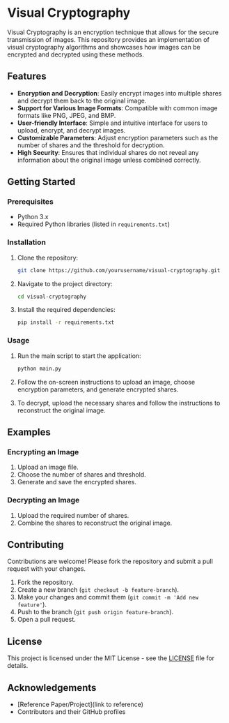 # Visual Cryptography

Visual Cryptography is an encryption technique that allows for the secure transmission of images. This repository provides an implementation of visual cryptography algorithms and showcases how images can be encrypted and decrypted using these methods.

## Features

- **Encryption and Decryption**: Easily encrypt images into multiple shares and decrypt them back to the original image.
- **Support for Various Image Formats**: Compatible with common image formats like PNG, JPEG, and BMP.
- **User-friendly Interface**: Simple and intuitive interface for users to upload, encrypt, and decrypt images.
- **Customizable Parameters**: Adjust encryption parameters such as the number of shares and the threshold for decryption.
- **High Security**: Ensures that individual shares do not reveal any information about the original image unless combined correctly.

## Getting Started

### Prerequisites

- Python 3.x
- Required Python libraries (listed in `requirements.txt`)

### Installation

1. Clone the repository:
    ```bash
    git clone https://github.com/yourusername/visual-cryptography.git
    ```
2. Navigate to the project directory:
    ```bash
    cd visual-cryptography
    ```
3. Install the required dependencies:
    ```bash
    pip install -r requirements.txt
    ```

### Usage

1. Run the main script to start the application:
    ```bash
    python main.py
    ```
2. Follow the on-screen instructions to upload an image, choose encryption parameters, and generate encrypted shares.

3. To decrypt, upload the necessary shares and follow the instructions to reconstruct the original image.

## Examples

### Encrypting an Image

1. Upload an image file.
2. Choose the number of shares and threshold.
3. Generate and save the encrypted shares.

### Decrypting an Image

1. Upload the required number of shares.
2. Combine the shares to reconstruct the original image.

## Contributing

Contributions are welcome! Please fork the repository and submit a pull request with your changes.

1. Fork the repository.
2. Create a new branch (`git checkout -b feature-branch`).
3. Make your changes and commit them (`git commit -m 'Add new feature'`).
4. Push to the branch (`git push origin feature-branch`).
5. Open a pull request.

## License

This project is licensed under the MIT License - see the [LICENSE](LICENSE) file for details.

## Acknowledgements

- [Reference Paper/Project](link to reference)
- Contributors and their GitHub profiles

